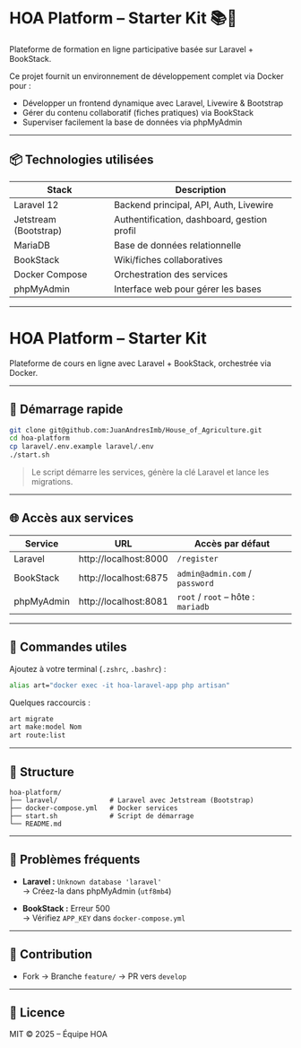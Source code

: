 # HOA Platform – Starter Kit 📚🎥

Plateforme de formation en ligne participative basée sur Laravel + BookStack.

Ce projet fournit un environnement de développement complet via Docker pour :
- Développer un frontend dynamique avec Laravel, Livewire & Bootstrap
- Gérer du contenu collaboratif (fiches pratiques) via BookStack
- Superviser facilement la base de données via phpMyAdmin

---

## 📦 Technologies utilisées

| Stack            | Description                          |
|------------------|--------------------------------------|
| Laravel 12       | Backend principal, API, Auth, Livewire |
| Jetstream (Bootstrap) | Authentification, dashboard, gestion profil |
| MariaDB          | Base de données relationnelle        |
| BookStack        | Wiki/fiches collaboratives           |
| Docker Compose   | Orchestration des services           |
| phpMyAdmin       | Interface web pour gérer les bases   |

---

# HOA Platform – Starter Kit

Plateforme de cours en ligne avec Laravel + BookStack, orchestrée via Docker.

---

## 🚀 Démarrage rapide

```bash
git clone git@github.com:JuanAndresImb/House_of_Agriculture.git
cd hoa-platform
cp laravel/.env.example laravel/.env
./start.sh
```

> Le script démarre les services, génère la clé Laravel et lance les migrations.

---

## 🌐 Accès aux services

| Service      | URL                    | Accès par défaut                  |
|--------------|------------------------|-----------------------------------|
| Laravel      | http://localhost:8000  | `/register`                       |
| BookStack    | http://localhost:6875  | `admin@admin.com` / `password`    |
| phpMyAdmin   | http://localhost:8081  | `root` / `root` – hôte : `mariadb`|

---

## 🧰 Commandes utiles

Ajoutez à votre terminal (`.zshrc`, `.bashrc`) :

```bash
alias art="docker exec -it hoa-laravel-app php artisan"
```

Quelques raccourcis :

```bash
art migrate
art make:model Nom
art route:list
```

---

## 📁 Structure

```
hoa-platform/
├── laravel/             # Laravel avec Jetstream (Bootstrap)
├── docker-compose.yml   # Docker services
├── start.sh             # Script de démarrage
└── README.md
```

---

## 🐞 Problèmes fréquents

- **Laravel :** `Unknown database 'laravel'`  
  → Créez-la dans phpMyAdmin (`utf8mb4`)

- **BookStack :** Erreur 500  
  → Vérifiez `APP_KEY` dans `docker-compose.yml`

---

## 🤝 Contribution

- Fork → Branche `feature/` → PR vers `develop`

---

## 📄 Licence

MIT © 2025 – Équipe HOA
